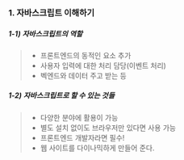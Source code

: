 ### 1. 자바스크립트 이해하기 

##### 1-1)  자바스크립트의 역할 

> * 프론트엔드의 동적인 요소 추가 
> * 사용자 입력에 대한 처리 담당(이벤트 처리)
> * 벡엔드와 데이터 주고 받는 등 

##### 1-2) 자바스크립트로 할 수 있는 것들 

> * 다양한 분야에 활용이 가능
> * 별도 설치 없이도 브라우저만 있다면 사용 가능 
> * 프론트엔드 개발자라면 필수!
> * 웹 사이트를 다이나믹하게 만들어 준다. 

